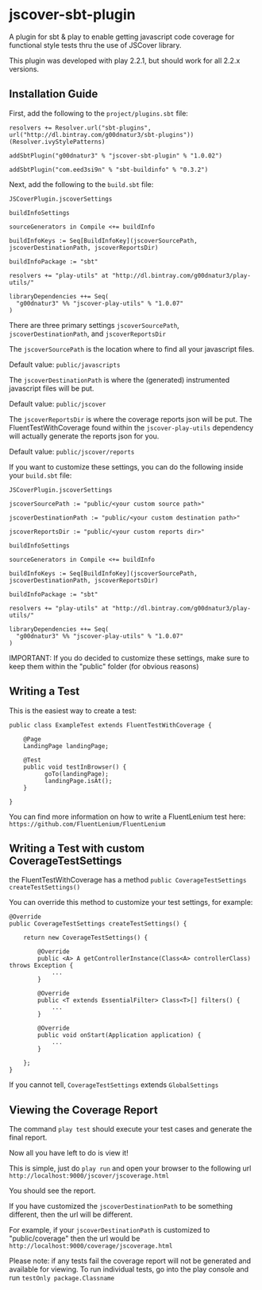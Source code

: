 jscover-sbt-plugin
==================

A plugin for sbt & play to enable getting javascript code coverage for functional style tests thru the use of JSCover library.

This plugin was developed with play 2.2.1, but should work for all 2.2.x versions.

Installation Guide
-------------------------

First, add the following to the `project/plugins.sbt` file:
```
resolvers += Resolver.url("sbt-plugins", url("http://dl.bintray.com/g00dnatur3/sbt-plugins"))(Resolver.ivyStylePatterns)

addSbtPlugin("g00dnatur3" % "jscover-sbt-plugin" % "1.0.02")

addSbtPlugin("com.eed3si9n" % "sbt-buildinfo" % "0.3.2")
```
Next, add the following to the `build.sbt` file:
```
JSCoverPlugin.jscoverSettings

buildInfoSettings

sourceGenerators in Compile <+= buildInfo

buildInfoKeys := Seq[BuildInfoKey](jscoverSourcePath, jscoverDestinationPath, jscoverReportsDir)

buildInfoPackage := "sbt"

resolvers += "play-utils" at "http://dl.bintray.com/g00dnatur3/play-utils/"

libraryDependencies ++= Seq(
  "g00dnatur3" %% "jscover-play-utils" % "1.0.07"
)
```
There are three primary settings `jscoverSourcePath`, `jscoverDestinationPath`, and `jscoverReportsDir`

The `jscoverSourcePath` is the location where to find all your javascript files.

Default value: `public/javascripts`

The `jscoverDestinationPath` is where the (generated) instrumented javascript files will be put.

Default value: `public/jscover`

The `jscoverReportsDir` is where the coverage reports json will be put. The FluentTestWithCoverage found within the `jscover-play-utils` dependency will actually generate the reports json for you.

Default value: `public/jscover/reports`

If you want to customize these settings, you can do the following inside your `build.sbt` file:

```
JSCoverPlugin.jscoverSettings

jscoverSourcePath := "public/<your custom source path>"

jscoverDestinationPath := "public/<your custom destination path>"

jscoverReportsDir := "public/<your custom reports dir>"

buildInfoSettings

sourceGenerators in Compile <+= buildInfo

buildInfoKeys := Seq[BuildInfoKey](jscoverSourcePath, jscoverDestinationPath, jscoverReportsDir)

buildInfoPackage := "sbt"

resolvers += "play-utils" at "http://dl.bintray.com/g00dnatur3/play-utils/"

libraryDependencies ++= Seq(
  "g00dnatur3" %% "jscover-play-utils" % "1.0.07"
)
```
IMPORTANT:  If you do decided to customize these settings, make sure to keep them within the "public" folder (for obvious reasons)


Writing a Test
-------------------------

This is the easiest way to create a test:

```
public class ExampleTest extends FluentTestWithCoverage {
	
	@Page
	LandingPage landingPage;
	
	@Test
	public void testInBrowser() {
		  goTo(landingPage);
		  landingPage.isAt();
	}
	
}
```

You can find more information on how to write a FluentLenium test here: 
`https://github.com/FluentLenium/FluentLenium`

Writing a Test with custom CoverageTestSettings
-------------------------

the FluentTestWithCoverage has a method `public CoverageTestSettings createTestSettings()`

You can override this method to customize your test settings, for example:

```
@Override
public CoverageTestSettings createTestSettings() {

	return new CoverageTestSettings() {
		
	    @Override
	    public <A> A getControllerInstance(Class<A> controllerClass) throws Exception {
	        ...
	    }
	
	    @Override
	    public <T extends EssentialFilter> Class<T>[] filters() {
	        ...
	    }
	    
	    @Override
	    public void onStart(Application application) {
	    	...
	    }
		
	};
}
```
If you cannot tell, `CoverageTestSettings` extends `GlobalSettings`

Viewing the Coverage Report
-------------------------

The command `play test` should execute your test cases and generate the final report.

Now all you have left to do is view it!

This is simple, just do `play run` and open your browser to the following url `http://localhost:9000/jscover/jscoverage.html`

You should see the report.

If you have customized the `jscoverDestinationPath` to be something different, then the url will be different.

For example, if your `jscoverDestinationPath` is customized to "public/coverage" then the url would be `http://localhost:9000/coverage/jscoverage.html`

Please note: if any tests fail the coverage report will not be generated and available for viewing.
To run individual tests, go into the play console and run `testOnly package.Classname`

